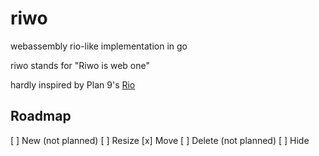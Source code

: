 # riwo
webassembly rio-like implementation in go

riwo stands for "Riwo is web one"

hardly inspired by Plan 9's [Rio](https://9p.io/wiki/plan9/using_rio/index.html)

## Roadmap

[ ] New (not planned)
[ ] Resize
[x] Move
[ ] Delete (not planned)
[ ] Hide

